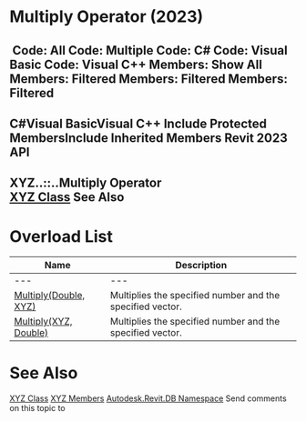 # Multiply Operator (2023)

﻿
 Code: All Code: Multiple Code: C# Code: Visual Basic Code: Visual C++  Members: Show All Members: Filtered Members: Filtered Members: Filtered   
---  
C#Visual BasicVisual C++
Include Protected MembersInclude Inherited Members
Revit 2023 API  
---  
XYZ..::..Multiply Operator   
[XYZ Class](c2fd995c-95c0-58fb-f5de-f3246cbc5600.md "XYZ Class") See Also  
---  
# Overload List
| Name | Description |
| --- | --- |
| --- | --- | --- |
| [Multiply(Double, XYZ)](4fd3fab2-424f-907b-b3b9-6507eebb2e5a.md "Multiply Operator \(Double, XYZ\)") | Multiplies the specified number and the specified vector. |
| [Multiply(XYZ, Double)](f86834d9-8bc4-3f1d-0032-ca9d9d5cd5a6.md "Multiply Operator \(XYZ, Double\)") | Multiplies the specified number and the specified vector. |

# See Also
[XYZ Class](c2fd995c-95c0-58fb-f5de-f3246cbc5600.md "XYZ Class")
[XYZ Members](b9b10e41-46c7-7e9b-bbd9-b6180e328d4d.md "XYZ Members")
[Autodesk.Revit.DB Namespace](87546ba7-461b-c646-cbb1-2cb8f5bff8b2.md "Autodesk.Revit.DB Namespace")
Send comments on this topic to 